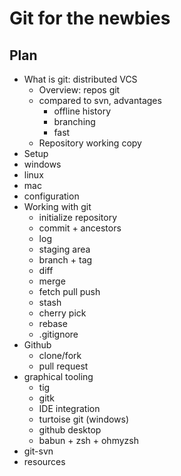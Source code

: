Git for the newbies
=============

Plan
----
* What is git: distributed VCS
  * Overview: repos git
  * compared to svn, advantages
    * offline history
    * branching
    * fast
  * Repository working copy
* Setup
 * windows
 * linux
 * mac
 * configuration
* Working with git
  * initialize repository
  * commit + ancestors
  * log
  * staging area
  * branch + tag
  * diff
  * merge
  * fetch pull push
  * stash
  * cherry pick
  * rebase
  * .gitignore
* Github
  * clone/fork
  * pull request
* graphical tooling
  * tig
  * gitk
  * IDE integration
  * turtoise git (windows)
  * github desktop
  * babun + zsh + ohmyzsh
* git-svn
* resources
